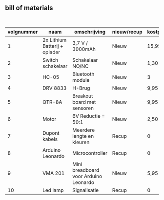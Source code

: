 ## bill of materials
<br />

|volgnummer|naam|omschrijving|nieuw/recup|kostprijs/stuk|aantal|subtotaal|
|----------|-------------------------------|-----------------------------------------|----------------|-------------------|--------|-----------|
|         1| 2x Lithium Batterij + oplader | 3,7 V / 3000mAh                         |    Nieuw       |      15,95        |   1    |    15,95  |
|         2| Switch schakelaar             | Schakelaar NO/NC                        |    Nieuw       |      1,30         |   1    |    17,25  |
|         3| HC-05                         | Bluetooth module                        |    Nieuw       |      3            |   1    |    20,25  |
|         4| DRV 8833                      | H-Brug                                  |    Nieuw       |      9,95         |   1    |    30,2   |
|         5| QTR-8A                        | Breakout board met sensoren             |    Nieuw       |      9,95         |   1    |    40,15  |
|         6| Motor                         | 6V Reductie = 50:1                      |    Nieuw       |      2,50         |   2    |    45,15  |
|         7| Dupont kabels                 |  Meerdere lengte en kleuren             |    Recup       |      0            |   x    |    45,15  |
|         8| Arduino Leonardo              |   Microcontroller                       |    Recup       |      0            |   1    |    45,15  |
|         9| VMA 201                       |   Mini breadboard voor Arduino Leonardo |    Nieuw       |      5,95         |   1    |    46,1   |
|        10| Led lamp                      |  Signalisatie                           |    Recup       |      0            |   2    |    46,1   |

